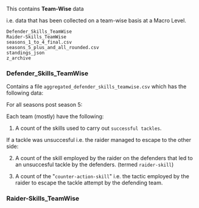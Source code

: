 

This contains **Team-Wise** data


i.e. data that has been collected on a team-wise basis at a Macro Level.


```
Defender_Skills_TeamWise
Raider-Skills_TeamWise
seasons_1_to_4_final.csv
seasons_5_plus_and_all_rounded.csv
standings_json
z_archive
```


### Defender_Skills_TeamWise

Contains a file `aggregated_defender_skills_teamwise.csv` which has the following data:

For all seasons post season 5:

Each team (mostly) have the following:

1. A count of the skills used to carry out `successful tackles`.

If a tackle was unsuccesful i.e. the raider managed to escape to the other side:

2. A count of the skill employed by the raider on the defenders that led to an unsuccesful tackle by the defenders. (termed `raider-skill`)

3. A count of the "`counter-action-skill`" i.e. the tactic employed by the raider to escape the tackle attempt by the defending team.

### Raider-Skills_TeamWise







